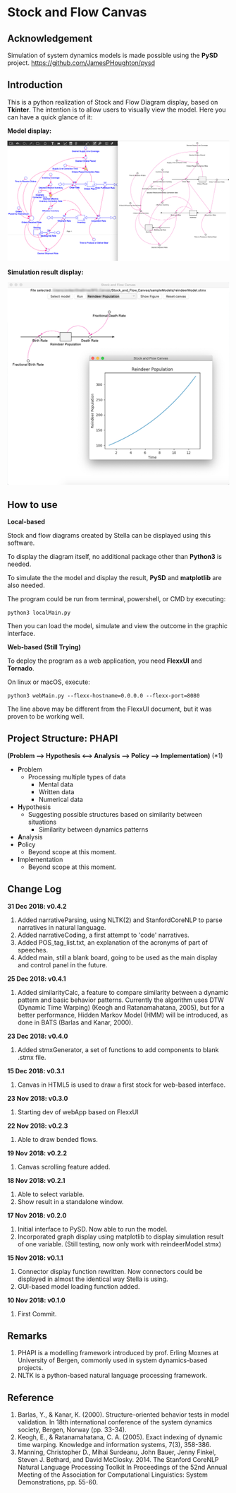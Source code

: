 # Stock and Flow Canvas

## Acknowledgement

Simulation of system dynamics models is made possible using the **PySD** project.
https://github.com/JamesPHoughton/pysd

## Introduction

This is a python realization of Stock and Flow Diagram display, based on **Tkinter**.
The intention is to allow users to visually view the model.
Here you can have a quick glance of it:

**Model display:**

![ScreenShot](./screenShots/screenShot_02.png)

**Simulation result display:**

![ScreenShot](./screenShots/screenShot_04.png)

## How to use

**Local-based**

Stock and flow diagrams created by Stella can be displayed using this software.

To display the diagram itself, no additional package other than **Python3** is needed.

To simulate the the model and display the result, **PySD** and **matplotlib** are also needed.

The program could be run from terminal, powershell, or CMD by executing:

```
python3 localMain.py
```

Then you can load the model, simulate and view the outcome in the graphic interface.

**Web-based (Still Trying)**

To deploy the program as a web application, you need **FlexxUI** and **Tornado**.

On linux or macOS, execute:

```
python3 webMain.py --flexx-hostname=0.0.0.0 --flexx-port=8080
```

The line above may be different from the FlexxUI document, but it was proven to be working well.

## Project Structure: PHAPI


**(Problem --> Hypothesis <--> Analysis --> Policy --> Implementation)** (*1)


- **P**roblem
    - Processing multiple types of data
        - Mental data
        - Written data
        - Numerical data
- **H**ypothesis
    - Suggesting possible structures based on similarity between situations
        - Similarity between dynamics patterns
- **A**nalysis
- **P**olicy
    - Beyond scope at this moment.
- **I**mplementation
    - Beyond scope at this moment.

## Change Log

**31 Dec 2018: v0.4.2**

1.  Added narrativeParsing, using NLTK(2) and StanfordCoreNLP to parse narratives in natural language.
2.  Added narrativeCoding, a first attempt to 'code' narratives.
3.  Added POS_tag_list.txt, an explanation of the acronyms of part of speeches.
4.  Added main, still a blank board, going to be used as the main display and control panel in the future.

**25 Dec 2018: v0.4.1**

1.  Added similarityCalc, a feature to compare similarity between a dynamic pattern and basic behavior patterns. Currently the algorithm uses DTW (Dynamic Time Warping) (Keogh and Ratanamahatana, 2005), but for a better performance, Hidden Markov Model (HMM) will be introduced, as done in BATS (Barlas and Kanar, 2000).

**23 Dec 2018: v0.4.0**

1.  Added stmxGenerator, a set of functions to add components to blank .stmx file.

**15 Dec 2018: v0.3.1**

1.  Canvas in HTML5 is used to draw a first stock for web-based interface.

**23 Nov 2018: v0.3.0**

1.  Starting dev of webApp based on FlexxUI

**22 Nov 2018: v0.2.3**

1.  Able to draw bended flows.

**19 Nov 2018: v0.2.2**

1.  Canvas scrolling feature added.

**18 Nov 2018: v0.2.1**

1.  Able to select variable.
2.  Show result in a standalone window.

**17 Nov 2018: v0.2.0**

1.  Initial interface to PySD. Now able to run the model.
2.  Incorporated graph display using matplotlib to display simulation result of one variable. (Still testing, now only work with reindeerModel.stmx)

**15 Nov 2018: v0.1.1**

1.  Connector display function rewritten. Now connectors could be displayed in almost the identical way Stella is using.
2.  GUI-based model loading function added.

**10 Nov 2018: v0.1.0**
1.  First Commit.

## Remarks
1. PHAPI is a modelling framework introduced by prof. Erling Moxnes at University of Bergen, commonly used in system dynamics-based projects.
2. NLTK is a python-based natural language processing framework.

## Reference
1. Barlas, Y., & Kanar, K. (2000). Structure-oriented behavior tests in model validation. In 18th international conference of the system dynamics society, Bergen, Norway (pp. 33-34).
2. Keogh, E., & Ratanamahatana, C. A. (2005). Exact indexing of dynamic time warping. Knowledge and information systems, 7(3), 358-386.
3. Manning, Christopher D., Mihai Surdeanu, John Bauer, Jenny Finkel, Steven J. Bethard, and David McClosky. 2014. The Stanford CoreNLP Natural Language Processing Toolkit In Proceedings of the 52nd Annual Meeting of the Association for Computational Linguistics: System Demonstrations, pp. 55-60.
